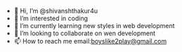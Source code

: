 - 👋 Hi, I’m @shivanshthakur4u
- 👀 I’m interested in coding 
- 🌱 I’m currently learning new styles in web development
- 💞️ I’m looking to collaborate on wen development
- 📫 How to reach me email:boyslike2play@gmail.com

<!---
shivanshthakur4u/shivanshthakur4u is a ✨ special ✨ repository because its `README.md` (this file) appears on your GitHub profile.
You can click the Preview link to take a look at your changes.
--->
